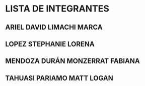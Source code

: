 # LISTA DE INTEGRANTES
## ARIEL DAVID LIMACHI MARCA
## LOPEZ STEPHANIE LORENA
## MENDOZA DURÁN MONZERRAT FABIANA 
## TAHUASI PARIAMO MATT LOGAN   
